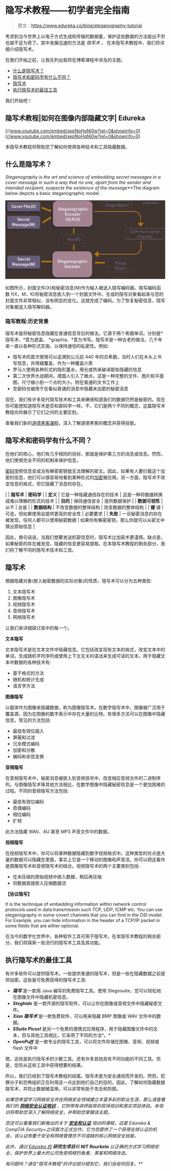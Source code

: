 # 隐写术教程——初学者完全指南

> 原文：<https://www.edureka.co/blog/steganography-tutorial>

考虑到当今世界上以电子方式生成和传输的数据量，保护这些数据的方法层出不穷也就不足为奇了。其中发展迅速的方法是 *隐写术* *。* 在本隐写术教程中，我们将详细介绍隐写术。

在我们开始之前，让我先列出我将在博客课程中涉及的主题。



*   [什么是隐写术？](#steganography)
*   [隐写术和密码学有什么不同？](#SteganographyvsCryptography)
*   [隐写术](#SteganographicTechniques)
*   [执行隐写术的最佳工具](#SteganographicTools)

我们开始吧！

## **隐写术教程|如何在图像内部隐藏文字| Edureka**



[//www.youtube.com/embed/xepNoHgNj0w?rel=0&showinfo=0](//www.youtube.com/embed/xepNoHgNj0w?rel=0&showinfo=0)

本隐写术教程将帮助您了解如何使用各种技术和工具隐藏数据。

## **什么是隐写术？**

*Steganography is the art and science of embedding secret messages in a cover message in such a way that no one, apart from the sender and intended recipient, suspects the existence of the message***The diagram below depicts a basic steganographic model.

![SteganogarphyModel - Steganography Tutorial - Edureka](img/17be5e340b7b279c9d6436c4ab00a2da.png)

如图所示，封面文件(X)和秘密消息(M)作为输入被送入隐写编码器。隐写编码函数 f(X，M，K)将秘密消息嵌入到一个封面文件中。生成的隐写对象看起来与您的封面文件非常相似，没有明显的变化。这就完成了编码。为了恢复秘密信息，隐写对象被送入隐写解码器。

### **隐写教程:历史背景**

隐写术是将秘密信息隐藏在普通信息背后的做法。它源于两个希腊单词，分别是*隐写术、*意为遮盖、 *graphia、*意为书写。隐写术是一种古老的做法，几千年来一直以各种形式实施，以保持通信的私密性。例如:

*   隐写术的首次使用可以追溯到公元前 440 年的古希腊，当时人们在木头上书写信息，并用蜡覆盖，作为一种覆盖介质
*   罗马人使用各种形式的隐形墨水，用光或热来破译那些隐藏的信息
*   第二次世界大战期间，德国人引入了微点，这是一种完整的文件、图片和平面图，尺寸缩小到一个点的大小，附在普通的文书工作上
*   空密码也被用于在看似普通的消息中隐藏未加密的秘密消息



现在，我们有许多现代隐写技术和工具来确保知道我们的数据仍然是秘密的。现在你可能想知道隐写术是否和密码学一样。不，它们是两个不同的概念，这篇隐写术教程向你展示了它们之间的主要区别。

查看我们新的[道德黑客课程](https://www.edureka.co/ceh-ethical-hacking-certification-course)，深入了解道德黑客的概念并获得技能。

## **隐写术和密码学有什么不同？**

在他们的核心，他们有几乎相同的目标，那就是保护第三方的消息或信息。然而，他们使用完全不同的机制来保护信息。

[密码学](https://www.edureka.co/blog/what-is-cryptography/)把信息变成没有解密密钥就无法理解的密文。因此，如果有人要拦截这个加密的信息，他们可以很容易地看到某种形式的[加密](https://www.edureka.co/blog/what-is-cryptography/#Encryptalgo)被应用。另一方面，隐写术不改变信息的格式，但它隐藏了消息的存在。

|  | **隐写术** | **密码学** |
| **定义** | 它是一种隐藏通信存在的技术 | 这是一种将数据转换成难以理解的形式的技术 |
| **目的** | 保持通信安全 | 提供数据保护 |
| **数据可视性** | 从不 | 总是 |
| **数据结构** | 不改变数据的整体结构 | 改变数据的整体结构 |
| **键** 键 | 可选，但如果使用会提供更高的安全性 | 必要要求 |
| **失败** | 一旦秘密消息的存在被发现，任何人都可以使用秘密数据 | 如果你有解密密钥，那么你就可以从密文中猜出原始信息 |



因此，换句话说，当我们想要发送机密信息时，隐写术比加密术更谨慎。缺点是，如果秘密的存在被发现，隐藏的信息更容易提取。在本隐写术教程的剩余部分，我们将了解不同的隐写术技术和工具。

## **隐写术**

根据隐藏对象(嵌入秘密数据的实际对象)的性质，隐写术可以分为五种类型:

1.  文本隐写术
2.  图像隐写术
3.  视频隐写术
4.  音频隐写术
5.  网络隐写术

让我们来详细探讨其中的每一个。

**文本隐写**

文本隐写术是在文本文件中隐藏信息。它包括改变现有文本的格式，改变文本中的单词，生成随机字符序列或使用上下文无关的语法来生成可读的文本。用于隐藏文本中数据的各种技术有:

*   基于格式的方法
*   随机和统计生成
*   语言学方法

**图像隐写**

以载体作为图像来隐藏数据，称为图像隐写术。在数字隐写术中，图像被广泛用于覆盖源，因为在图像的数字表示中存在大量的比特。有很多方法可以在图像中隐藏信息。常见的方法包括:

*   最低有效位插入
*   屏蔽和过滤
*   冗余模式编码
*   加密和分散
*   编码和余弦变换

**音频隐写**

在音频隐写术中，秘密消息被嵌入到音频信号中，改变相应音频文件的二进制序列。与图像隐写术等其他方法相比，在数字图像中隐藏秘密信息是一个更加困难的过程。不同的音频隐写方法包括:

*   最低有效位编码
*   奇偶编码
*   相位编码
*   扩频

此方法隐藏 WAV、AU 甚至 MP3 声音文件中的数据。

**视频隐写**

在视频隐写术中，你可以将某种数据隐藏到数字视频格式中。这种类型的优点是大量的数据可以隐藏在里面，事实上它是一个移动的图像和声音流。你可以把这看作是图像隐写术和音频隐写术的结合。视频隐写术的两个主要类别包括:

*   在未压缩的原始视频中嵌入数据，稍后再压缩
*   将数据直接嵌入压缩数据流

**【协议隐写】**

It is the technique of embedding information within network control protocols used in data transmission such TCP, UDP, ICMP etc. You can use steganography in some covert channels that you can find in the OSI model. For Example, you can hide information in the header of a TCP/IP packet in some fields that are either optional.



在当今的数字化世界中，各种软件工具可用于隐写术。在本隐写术教程的剩余部分，我们将探索一些流行的隐写术工具及其功能。

## **执行隐写术的最佳工具**

有许多软件可以提供隐写术。一些提供普通的隐写术，但是一些在隐藏数据之前提供加密。这些是可免费获得的隐写术工具:

*   ***隐写*** 是一款用 Java 编写的免费隐写工具。使用 Stegosuite，您可以轻松地在图像文件中隐藏机密信息。
*   ***Steghide*** 是一款开源的隐写软件，可以让你在图像或音频文件中隐藏秘密文件。
*   ***Xiao 隐写术*** 是一款免费软件，可以用来隐藏 BMP 图像或 WAV 文件中的数据。
*   ***SSuite Picsel*** 是另一个免费的便携式应用程序，用于隐藏图像文件中的文本，但与其他工具相比，它采用了不同的方法*。*
*   ***OpenPuff*** 是一款专业的隐写工具，可以将文件存储在图像、音频、视频或 flash 文件中

嗯，这些是执行隐写术的少数工具。还有许多其他具有不同功能的不同工具。但是，您将从这些工具中获得想要的结果。

所以，我们已经到了隐写术教程的结尾。隐写术是为安全通信而开发的。然而，犯罪分子和恐怖组织正在利用这一点达到他们自己的目的。因此，了解如何隐藏数据隐写术，并防止数据被滥用，可以非常有助于攻击和防御。

*如果您希望学习网络安全并在网络安全领域建立丰富多彩的职业生涯，那么请查看我们的 [**网络安全认证培训**](https://www.edureka.co/cybersecurity-certification-training) ，它附带有讲师指导的现场培训和真实项目体验。本培训将帮助您深入了解网络安全，并帮助您掌握该主题。*

*您还可以看看我们新推出的关于 [**安全和认证**](https://www.edureka.co/comptia-security-plus-certification-training) 培训的课程，这是 Edureka & CompTIA Security+之间首次正式合作。它为您提供了一个获得全球认证的机会，该认证侧重于安全和网络管理员不可或缺的核心网络安全技能。*

*此外，通过 [Edureka 的](https://www.edureka.co/post-graduate/cybersecurity) **研究生项目**和 **NIT Rourkela** 以正确的方式学习网络安全，保护世界上最大的公司免受网络钓鱼者、黑客和网络攻击。*

*有问题吗？请在“隐写术教程”的评论部分提到它，我们会给你回复。***